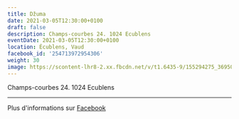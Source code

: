 ```yaml
---
title: Džuma
date: 2021-03-05T12:30:00+0100
draft: false
description: Champs-courbes 24. 1024 Ecublens
eventDate: 2021-03-05T12:30:00+0100
location: Écublens, Vaud
facebook_id: '254713972954306'
weight: 30
image: https://scontent-lhr8-2.xx.fbcdn.net/v/t1.6435-9/155294275_3695079563921169_4909597834044538694_n.jpg?_nc_cat=101&ccb=1-7&_nc_sid=9e60e4&_nc_ohc=JDKjvRz7cZ8Q7kNvwENu8AI&_nc_oc=AdmNFcvlzqHmdsNUaO5J7MgYyOn4CDHweYNvbAecAZK6N62OkzN1YxKCZwOtJ7wO8Nk&_nc_zt=23&_nc_ht=scontent-lhr8-2.xx&edm=ABTKTjYEAAAA&_nc_gid=U1CHAqzCHPSxX9XJI_RYzA&oh=00_AfRjLWAifmagCmzuWQ-RTjoViivId7jJrAka8eDQXuY12Q&oe=68B645DB
---
```


Champs-courbes 24. 1024 Ecublens

---

Plus d'informations sur [Facebook](https://facebook.com/events/254713972954306)
